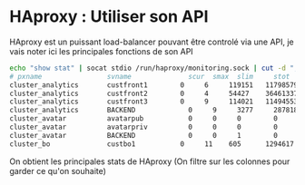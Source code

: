 # HAproxy : Utiliser son API 
 
HAproxy est un puissant load-balancer pouvant être controlé via une API, 
je vais noter ici les principales fonctions de son API 
 
``` bash 
echo "show stat" | socat stdio /run/haproxy/monitoring.sock | cut -d "," -f 1-2,5-10,34-36 | column -s, -t 
# pxname                svname              scur  smax  slim     stot        bin          bout          rate  rate_lim  rate_max 
cluster_analytics       custfront1        0     6     119151   117985796   1458531881   2             15 
cluster_analytics       custfront2        0     4     54427    36461337    715425308    0             9 
cluster_analytics       custfront3        0     9     114021   114945537   1419205852   0             13 
cluster_analytics       BACKEND             0     9     3277     287818      269535559    3593163041    2     22 
cluster_avatar          avatarpub           0     0     0        0           0            0             0 
cluster_avatar          avatarpriv          0     0     0        0           0            0             0 
cluster_avatar          BACKEND             0     0     1        0           0            0             0     0 
cluster_bo              custbo1           0     11    605      1294617     5522403      0             22 
``` 
 
On obtient les principales stats de HAproxy (On filtre sur les colonnes 
pour garder ce qu'on souhaite) 
